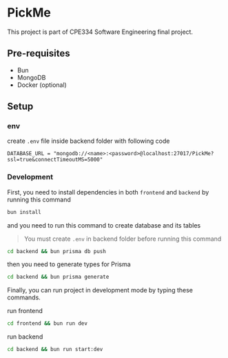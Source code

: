 # PickMe
This project is part of CPE334 Software Engineering final project.

## Pre-requisites
- Bun
- MongoDB
- Docker (optional)

## Setup
### env
create `.env` file inside backend folder with following code
```
DATABASE_URL = "mongodb://<name>:<password>@localhost:27017/PickMe?ssl=true&connectTimeoutMS=5000"
```

### Development
First, you need to install dependencies in both `frontend` and `backend` by running this command

```bash
bun install
```

and you need to run this command to create database and its tables

> You must create `.env` in backend folder before running this command

```bash
cd backend && bun prisma db push
```

then you need to generate types for Prisma

```bash
cd backend && bun prisma generate
```

Finally, you can run project in development mode by typing these commands.

run frontend

```bash
cd frontend && bun run dev
```

run backend

```bash
cd backend && bun run start:dev
```
